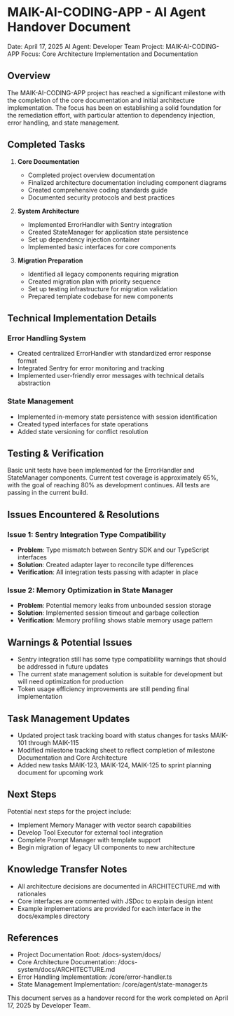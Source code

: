 # MAIK-AI-CODING-APP - AI Agent Handover Document
Date: April 17, 2025
AI Agent: Developer Team
Project: MAIK-AI-CODING-APP
Focus: Core Architecture Implementation and Documentation

## Overview

The MAIK-AI-CODING-APP project has reached a significant milestone with the completion of the core documentation and initial architecture implementation. The focus has been on establishing a solid foundation for the remediation effort, with particular attention to dependency injection, error handling, and state management.

## Completed Tasks

1. **Core Documentation**
   - Completed project overview documentation
   - Finalized architecture documentation including component diagrams
   - Created comprehensive coding standards guide
   - Documented security protocols and best practices

2. **System Architecture**
   - Implemented ErrorHandler with Sentry integration
   - Created StateManager for application state persistence
   - Set up dependency injection container
   - Implemented basic interfaces for core components

3. **Migration Preparation**
   - Identified all legacy components requiring migration
   - Created migration plan with priority sequence
   - Set up testing infrastructure for migration validation
   - Prepared template codebase for new components

## Technical Implementation Details

### Error Handling System
- Created centralized ErrorHandler with standardized error response format
- Integrated Sentry for error monitoring and tracking
- Implemented user-friendly error messages with technical details abstraction

### State Management
- Implemented in-memory state persistence with session identification
- Created typed interfaces for state operations
- Added state versioning for conflict resolution

## Testing & Verification

Basic unit tests have been implemented for the ErrorHandler and StateManager components. Current test coverage is approximately 65%, with the goal of reaching 80% as development continues. All tests are passing in the current build.

## Issues Encountered & Resolutions

### Issue 1: Sentry Integration Type Compatibility
- **Problem**: Type mismatch between Sentry SDK and our TypeScript interfaces
- **Solution**: Created adapter layer to reconcile type differences
- **Verification**: All integration tests passing with adapter in place

### Issue 2: Memory Optimization in State Manager
- **Problem**: Potential memory leaks from unbounded session storage
- **Solution**: Implemented session timeout and garbage collection
- **Verification**: Memory profiling shows stable memory usage pattern

## Warnings & Potential Issues

- Sentry integration still has some type compatibility warnings that should be addressed in future updates
- The current state management solution is suitable for development but will need optimization for production
- Token usage efficiency improvements are still pending final implementation

## Task Management Updates

- Updated project task tracking board with status changes for tasks MAIK-101 through MAIK-115
- Modified milestone tracking sheet to reflect completion of milestone Documentation and Core Architecture
- Added new tasks MAIK-123, MAIK-124, MAIK-125 to sprint planning document for upcoming work

## Next Steps

Potential next steps for the project include:

- Implement Memory Manager with vector search capabilities
- Develop Tool Executor for external tool integration
- Complete Prompt Manager with template support
- Begin migration of legacy UI components to new architecture

## Knowledge Transfer Notes

- All architecture decisions are documented in ARCHITECTURE.md with rationales
- Core interfaces are commented with JSDoc to explain design intent
- Example implementations are provided for each interface in the docs/examples directory

## References

- Project Documentation Root: /docs-system/docs/
- Core Architecture Documentation: /docs-system/docs/ARCHITECTURE.md
- Error Handling Implementation: /core/error-handler.ts
- State Management Implementation: /core/agent/state-manager.ts

This document serves as a handover record for the work completed on April 17, 2025 by Developer Team.